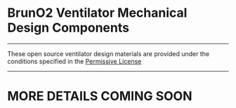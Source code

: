 # BrunO2 Ventilator Mechanical Design Components

---
These open source ventilator design materials are provided under the conditions specified in the [Permissive License](../../Permissive%20License--Brown%20University%20041720.pdf)

---
# MORE DETAILS COMING SOON
